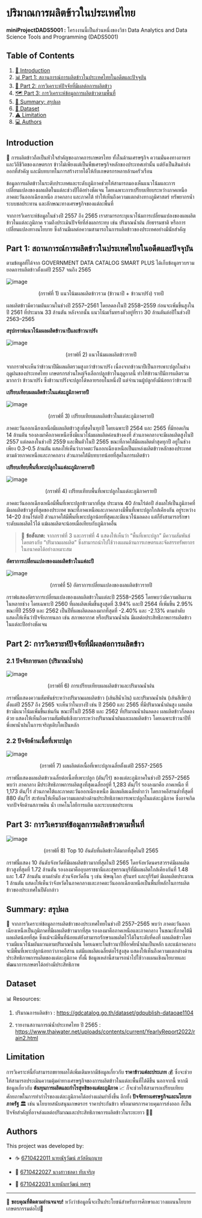 # ปริมาณการผลิตข้าวในประเทศไทย

**miniProjectDADS5001 :**
โครงงานนี้เป็นส่วนหนึ่งของวิชา Data Analytics and Data Science Tools and Programming (DADS5001)

## Table of Contents

1. [📌 Introduction](#introduction)
2. [📊 Part 1: สถานการณ์การผลิตข้าวในประเทศไทยในอดีตและปัจจุบัน](#part-1-สถานการณ์การผลิตข้าวในประเทศไทยในอดีตและปัจจุบัน)
3. [🔎 Part 2: การวิเคราะห์ปัจจัยที่มีผลต่อการผลิตข้าว](#part-2-การวิเคราะห์ปัจจัยที่มีผลต่อการผลิตข้าว)
4. [🗺️ Part 3: การวิเคราะห์ข้อมูลการผลิตข้าวตามพื้นที่](#part-3-การวิเคราะห์ข้อมูลการผลิตข้าวตามพื้นที่)
5. [📌 Summary: สรุปผล](#summary-สรุปผล)
6. [📂 Dataset](#dataset)
7. [⚠️ Limitation](#limitation)
8. [💻 Authors](#authors)

## Introduction

🌾 การผลิตข้าวถือเป็นหัวใจสำคัญของภาคการเกษตรไทย ทั้งในด้านเศรษฐกิจ ความมั่นคงทางอาหาร และวิถีชีวิตของเกษตรกร ข้าวไม่เพียงแต่เป็นพืชเศรษฐกิจหลักของประเทศเท่านั้น แต่ยังเป็นสินค้าส่งออกที่สำคัญ และมีบทบาทในการสร้างรายได้ให้กับเกษตรกรหลายล้านครัวเรือน

ข้อมูลการผลิตข้าวในระดับประเทศและระดับภูมิภาคช่วยให้สามารถมองเห็นแนวโน้มและการเปลี่ยนแปลงของผลผลิตในแต่ละช่วงปีได้อย่างชัดเจน โดยเฉพาะการเปรียบเทียบระหว่างภาคเหนือ ภาคตะวันออกเฉียงเหนือ ภาคกลาง และภาคใต้ ทำให้เห็นถึงความแตกต่างทางภูมิศาสตร์ ทรัพยากรน้ำ ระบบชลประทาน และลักษณะทางเศรษฐกิจของแต่ละพื้นที่

จากการวิเคราะห์ข้อมูลในช่วงปี 2557 ถึง 2565 เราสามารถระบุแนวโน้มการเปลี่ยนแปลงของผลผลิตข้าวในแต่ละภูมิภาค รวมถึงประเมินปัจจัยที่ส่งผลกระทบ เช่น ปริมาณน้ำฝน ภัยธรรมชาติ หรือการเปลี่ยนแปลงทางนโยบาย ซึ่งล้วนมีผลต่อความสามารถในการผลิตข้าวของประเทศอย่างมีนัยสำคัญ

## Part 1: สถานการณ์การผลิตข้าวในประเทศไทยในอดีตและปัจจุบัน

ตามข้อมูลที่ได้จาก GOVERNMENT DATA CATALOG SMART PLUS ได้เก็บข้อมูลรวบรวมยอดการผลิตข้าวตั้งเเต่ปี 2557 จนถึง 2565

![image](<images/trend_rice(all).png>)

<p align="center">(กราฟที่ 1)  แนวโน้มผลผลิตข้าวรวม (ข้าวนาปี + ข้าวนาปรัง) รายปี</p>

ผลผลิตข้าวมีความผันผวนในช่วงปี 2557–2561 โดยลดลงในปี 2558–2559 ก่อนจะเพิ่มขึ้นสูงในปี 2561 ที่ประมาณ 33 ล้านตัน หลังจากนั้น แนวโน้มเริ่มทรงตัวอยู่ที่ราว 30 ล้านตันต่อปีในช่วงปี 2563–2565

**สรุปกราฟแนวโน้มผลผลิตข้าวนาปีและข้าวนาปรัง**

![image](images/trend_rice_type.png)

<p align="center">(กราฟที่ 2) แนวโน้มผลผลิตข้าวรายปี</p>

จากกราฟจะเห็นว่าข้าวนาปีมีผลผลิตรวมสูงกว่าข้าวนาปรัง เนื่องจากข้าวนาปีเป็นการเพาะปลูกในช่วงฤดูฝนของประเทศไทย เกษตรกรส่วนใหญ่จึงเลือกปลูกข้าวในฤดูกาลนี้ ทำให้ข้าวนาปีมีการผลิตรวมมากกว่า ข้าวนาปรัง ซึ่งข้าวนาปรังจะปลูกได้หลายรอบในหนึ่งปี แต่จำนวนผู้ปลูกยังมีน้อยกว่าข้าวนาปี

**เปรียบเทียบผลผลิตข้าวในแต่ละภูมิภาครายปี**

![image](images/trend_rice_region.png)

<p align="center">(กราฟที่ 3) เปรียบเทียบผลผลิตข้าวในแต่ละภูมิภาครายปี</p>

ภาคตะวันออกเฉียงเหนือมีผลผลิตข้าวสูงที่สุดในทุกปี โดยเฉพาะปี 2564 และ 2565 ที่มียอดเกิน 14 ล้านตัน รองลงมาคือภาคเหนือซึ่งมีแนวโน้มผลผลิตค่อนข้างคงที่ ส่วนภาคกลางจะมีผลผลิตสูงในปี 2557 แต่ลดลงในช่วงปี 2559 และฟื้นตัวในปี 2565 ขณะที่ภาคใต้มีผลผลิตต่ำสุดทุกปี อยู่ในช่วงเพียง 0.3–0.5 ล้านตัน แสดงให้เห็นว่าภาคตะวันออกเฉียงเหนือเป็นแหล่งผลิตข้าวหลักของประเทศ ตามด้วยภาคเหนือและภาคกลาง ส่วนภาคใต้มีบทบาทน้อยที่สุดในการผลิตข้าว

**เปรียบเทียบพื้นที่เพาะปลูกในแต่ละภูมิภาครายปี**

![image](images/trend_rice_per_caltivated_region.png)

<p align="center">(กราฟที่ 4) เปรียบเทียบพื้นที่เพาะปลูกในแต่ละภูมิภาครายปี</p>

ภาคตะวันออกเฉียงเหนือมีพื้นที่เพาะปลูกข้าวมากที่สุด ประมาณ 40 ล้านไร่ต่อปี ส่งผลให้เป็นภูมิภาคที่มีผลผลิตข้าวสูงที่สุดของประเทศ ขณะที่ภาคเหนือและภาคกลางมีพื้นที่เพาะปลูกใกล้เคียงกัน อยู่ระหว่าง 14–20 ล้านไร่ต่อปี ส่วนภาคใต้มีพื้นที่เพาะปลูกน้อยที่สุดและมีแนวโน้มลดลง แต่ก็ยังสามารถรักษาระดับผลผลิตไว้ได้ แม้ผลผลิตจะน้อยเมื่อเทียบกับภูมิภาคอื่น

> 📌 **ข้อสังเกต:** จากกราฟที่ 3 และกราฟที่ 4 แสดงให้เห็นว่า “พื้นที่เพาะปลูก” มีความสัมพันธ์โดยตรงกับ “ปริมาณผลผลิต” ซึ่งสามารถนำไปใช้วางแผนด้านการเกษตรและจัดสรรทรัพยากรในอนาคตได้อย่างเหมาะสม

**อัตราการเปลี่ยนแปลงของผลผลิตข้าวในแต่ละปี**

![image](images/rice_yield_change.png)

<p align="center">(กราฟที่ 5) อัตราการเปลี่ยนแปลงของผลผลิตข้าวรายปี</p>

กราฟแสดงอัตราการเปลี่ยนแปลงของผลผลิตข้าวในแต่ละปี 2558–2565 โดยพบว่ามีความผันผวนในหลายช่วง โดยเฉพาะปี 2560 ที่ผลผลิตเพิ่มขึ้นสูงสุดที่ 3.94% และปี 2564 ที่เพิ่มขึ้น 2.95% ขณะที่ปี 2559 และ 2562 เป็นปีที่ผลผลิตลดลงมากที่สุดที่ -2.40% และ -2.13% ตามลำดับ แสดงให้เห็นว่าปัจจัยภายนอก เช่น สภาพอากาศ หรือปริมาณน้ำฝน มีผลต่อประสิทธิภาพการผลิตข้าวในแต่ละปีอย่างชัดเจน

## Part 2: การวิเคราะห์ปัจจัยที่มีผลต่อการผลิตข้าว

### 2.1 ปัจจัยภายนอก (ปริมาณน้ำฝน)

![image](images/rice_vs_rainfall_comparison.png)

<p align="center">(กราฟที่ 6) การเปรียบเทียบผลผลิตข้าวและปริมาณน้ำฝน</p>

กราฟนี้แสดงความสัมพันธ์ระหว่างปริมาณผลผลิตข้าว (เส้นสีน้ำเงิน) และปริมาณน้ำฝน (เส้นสีเขียว) ตั้งแต่ปี 2557 ถึง 2565 จะเห็นว่าในบางปี เช่น ปี 2560 และ 2565 ที่มีปริมาณน้ำฝนสูง ผลผลิตข้าวมีแนวโน้มเพิ่มขึ้นเช่นกัน ขณะที่ในปี 2558 และ 2562 ที่ปริมาณน้ำฝนลดลง ผลผลิตข้าวก็ลดลงด้วย แสดงให้เห็นถึงความสัมพันธ์เชิงบวกระหว่างปริมาณน้ำฝนและผลผลิตข้าว โดยเฉพาะข้าวนาปีที่พึ่งพาน้ำฝนในการเจริญเติบโตเป็นหลัก

### 2.2 ปัจจัยด้านเนื้อที่เพาะปลูก

![image](images/rice_per_caltivated_region.png)

<p align="center">(กราฟที่ 7) ผลผลิตต่อเนื้อที่เพาะปลูกเฉลี่ยตั้งแต่ปี 2557-2565</p>

กราฟนี้แสดงผลผลิตข้าวเฉลี่ยต่อเนื้อที่เพาะปลูก (ตัน/ไร่) ของแต่ละภูมิภาคในช่วงปี 2557–2565 พบว่า ภาคกลาง มีประสิทธิภาพการผลิตสูงที่สุดเฉลี่ยอยู่ที่ 1,283 ตัน/ไร่ รองลงมาคือ ภาคเหนือ ที่ 1,173 ตัน/ไร่ ส่วนภาคใต้และภาคตะวันออกเฉียงเหนือ มีผลผลิตเฉลี่ยต่ำกว่า โดยภาคอีสานต่ำที่สุดที่ 880 ตัน/ไร่ สะท้อนให้เห็นถึงความแตกต่างด้านประสิทธิภาพการเพาะปลูกในแต่ละภูมิภาค ซึ่งอาจเกิดจากปัจจัยด้านสภาพดิน น้ำ เทคโนโลยีการผลิต และระบบชลประทาน

## Part 3: การวิเคราะห์ข้อมูลการผลิตข้าวตามพื้นที่

![image](images/top10_province_2565.png)

<p align="center">(กราฟที่ 8) Top 10 อันดับที่ผลิตข้าวได้มากที่สุดในปี 2565</p>

กราฟนี้แสดง 10 อันดับจังหวัดที่มีผลผลิตข้าวมากที่สุดในปี 2565 โดยจังหวัดนครสวรรค์มีผลผลิตข้าวสูงที่สุดที่ 1.72 ล้านตัน รองลงมาคืออุบลราชธานีและสุพรรณบุรีที่มีผลผลิตใกล้เคียงกันที่ 1.48 และ 1.47 ล้านตัน ตามลำดับ ส่วนจังหวัดอื่น ๆ เช่น พิษณุโลก สุรินทร์ และบุรีรัมย์ มีผลผลิตประมาณ 1 ล้านตัน แสดงให้เห็นว่าจังหวัดในภาคกลางและภาคตะวันออกเฉียงเหนือเป็นพื้นที่หลักในการผลิตข้าวของประเทศในปีดังกล่าว

## Summary: สรุปผล

📌 จากการวิเคราะห์ข้อมูลการผลิตข้าวของประเทศไทยในช่วงปี 2557–2565 พบว่า ภาคตะวันออกเฉียงเหนือเป็นภูมิภาคที่มีผลผลิตข้าวมากที่สุด รองลงมาคือภาคเหนือและภาคกลาง ในขณะที่ภาคใต้มีผลผลิตน้อยที่สุด ซึ่งแม้จะมีพื้นที่น้อยแต่ยังสามารถรักษาผลผลิตไว้ได้ในระดับที่คงที่ ผลผลิตข้าวโดยรวมมีแนวโน้มผันผวนตามปริมาณน้ำฝน โดยเฉพาะในข้าวนาปีที่อาศัยน้ำฝนเป็นหลัก และแม้ภาคกลางจะมีพื้นที่เพาะปลูกน้อยกว่าภาคอีสาน แต่มีผลผลิตเฉลี่ยต่อไร่สูงสุด แสดงให้เห็นถึงความแตกต่างด้านประสิทธิภาพการผลิตของแต่ละภูมิภาค ทั้งนี้ ข้อมูลเหล่านี้สามารถนำไปใช้วางแผนเชิงนโยบายและพัฒนาการเกษตรได้อย่างมีประสิทธิภาพ

## Dataset

📊 Resources:

1. ปริมาณการผลิตข้าว :
   https://gdcatalog.go.th/dataset/gdpublish-dataoae1104

2. รายงานสถานการณ์น้ำประเทศไทย ปี 2565 :
   https://www.thaiwater.net/uploads/contents/current/YearlyReport2022/rain2.html

## Limitation

การวิเคราะห์นี้ยังสามารถขยายผลได้เพิ่มเติมหากมีข้อมูลเกี่ยวกับ **ราคาข้าวแต่ละประเภท** 💰 ซึ่งจะช่วยให้สามารถประเมินความคุ้มค่าทางเศรษฐกิจของการผลิตข้าวในแต่ละพื้นที่ได้ดีขึ้น นอกจากนี้ หากมีข้อมูลเกี่ยวกับ **ต้นทุนการผลิตและกำไรสุทธิของแต่ละภูมิภาค** 📈 ก็จะช่วยให้สามารถเปรียบเทียบศักยภาพในการทำกำไรของแต่ละภูมิภาคได้อย่างแม่นยำยิ่งขึ้น อีกทั้ง **ปัจจัยทางเศรษฐกิจและนโยบายภาครัฐ** 🏛️ เช่น นโยบายสนับสนุนเกษตรกร ราคาประกันข้าว หรือมาตรการควบคุมการส่งออก ก็เป็นปัจจัยสำคัญที่อาจส่งผลต่อปริมาณและประสิทธิภาพการผลิตข้าวในระยะยาว 🚜🌾

## Authors

This project was developed by:

- ☕ [6710422011 นายณัฐวัฒน์ สวัสดีนฤนาท](https://github.com/Natthawat-saw)

- 🍕 [6710422027 นางสาวชลดา ทับเจริญ](https://github.com/Chollada-Grape)

- 🥚 [6710422031 นายนันทวัฒน์ ทศรฐ](https://github.com/DeepVader)

---

🚀 **ขอบคุณที่ติดตามอ่านจนจบ!** หวังว่าข้อมูลนี้จะเป็นประโยชน์สำหรับการศึกษาและวางแผนนโยบายเกษตรกรรมต่อไป🌾
